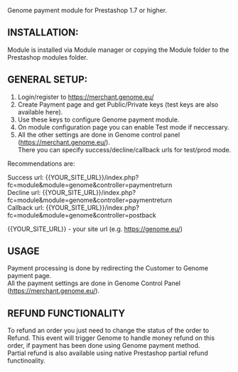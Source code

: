 Genome payment module for Prestashop 1.7 or higher.

## INSTALLATION:
Module is installed via Module manager or copying the Module folder to the Prestashop modules folder.

## GENERAL SETUP:
1. Login/register to https://merchant.genome.eu/  
2. Create Payment page and get Public/Private keys (test keys are also available here).  
3. Use these keys to configure Genome payment module.  
4. On module configuration page you can enable Test mode if neccessary.  
5. All the other settings are done in Genome control panel (https://merchant.genome.eu/).   
There you can specify success/decline/callback urls for test/prod mode.  

Recommendations are:

Success url: {{YOUR_SITE_URL}}/index.php?fc=module&module=genome&controller=paymentreturn  
Decline url: {{YOUR_SITE_URL}}/index.php?fc=module&module=genome&controller=paymentreturn  
Callback url: {{YOUR_SITE_URL}}/index.php?fc=module&module=genome&controller=postback  

{{YOUR_SITE_URL}} - your site url (e.g. https://genome.eu/)

## USAGE
Payment processing is done by redirecting the Customer to Genome payment page.   
All the payment settings are done in Genome Control Panel (https://merchant.genome.eu/).  

## REFUND FUNCTIONALITY
To refund an order you just need to change the status of the order to Refund. 
This event will trigger Genome to handle money refund on this order, if payment has been done using Genome payment method.  
Partial refund is also available using native Prestashop partial refund functinoality. 